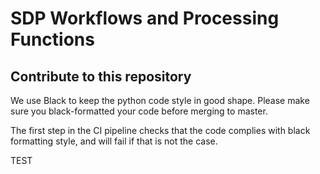 # SDP Workflows and Processing Functions


## Contribute to this repository

We use Black to keep the python code style in good shape.
Please make sure you black-formatted your code before merging to master.

The first step in the CI pipeline checks that the code complies with black formatting style,
and will fail if that is not the case.

TEST
